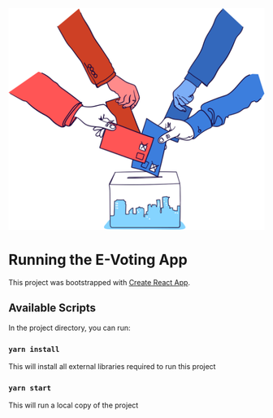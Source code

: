 ![E-Voting Logo](https://github.com/nanakay2/e-voting/blob/main/public/vote-image.svg)

# Running the E-Voting App

This project was bootstrapped with [Create React App](https://github.com/facebook/create-react-app).

## Available Scripts

In the project directory, you can run:

### `yarn install`

This will install all external libraries required to run this project

### `yarn start`

This will run a local copy of the project
